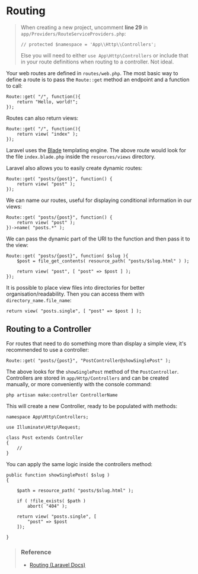 # Routing

> When creating a new project, uncomment **line 29** in `app/Providers/RouteServiceProviders.php`:
>
> ```
> // protected $namespace = 'App\\Http\\Controllers';
> ```
>
> Else you will need to either `use App\Http\Controllers` or include that in your route definitions when routing
> to a controller. Not ideal.

Your web routes are defined in `routes/web.php`. The most basic way to define a route is to pass the `Route::get` method an endpoint
and a function to call:

```
Route::get( "/", function(){
    return "Hello, world!";
});
```

Routes can also return views:

```
Route::get( "/", function(){
    return view( "index" );
});
```

Laravel uses the <a href="/docs/blade">Blade</a> templating engine. The above route would look for the file 
`index.blade.php` inside the `resources/views` directory.

Laravel also allows you to easily create dynamic routes:

```
Route::get( "posts/{post}", function() {
    return view( "post" );
});
```

We can name our routes, useful for displaying conditional information in our views:

```
Route::get( "posts/{post}", function() {
    return view( "post" );
})->name( "posts.*" );
```

We can pass the dynamic part of the URI to the function and then pass it to the view:

```
Route::get( "posts/{post}", function( $slug ){
    $post = file_get_contents( resource_path( "posts/$slug.html" ) );
    
    return view( "post", [ "post" => $post ] );
});
```

It is possible to place view files into directories for better organisation/readability. Then you can access them with `directory_name.file_name`:

```
return view( "posts.single", [ "post" => $post ] );
```

## Routing to a Controller

For routes that need to do something more than display a simple view, it's recommended to use a controller:

```
Route::get( "posts/{post}", "PostController@showSinglePost" );
```

The above looks for the `showSinglePost` method of the `PostController`. Controllers are stored in `app/Http/Controllers` and can be
created manually, or more conveniently with the console command:

```
php artisan make:controller ControllerName
```

This will create a new Controller, ready to be populated with methods:

```
namespace App\Http\Controllers;

use Illuminate\Http\Request;

class Post extends Controller
{
    //
}
```

You can apply the same logic inside the controllers method:

```
public function showSinglePost( $slug ) 
{
    
    $path = resource_path( "posts/$slug.html" );
    
    if ( !file_exists( $path )
        abort( "404" );
    
    return view( "posts.single", [
        "post" => $post
    ]);

}
```
> ### Reference
> 
> - <a href="https://laravel.com/docs/8.x/routing" target="_blank">Routing (Laravel Docs)</a>
